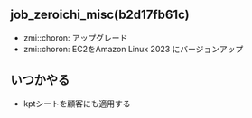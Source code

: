 job_zeroichi_misc(b2d17fb61c)
---


- zmi::choron: アップグレード
- zmi::choron: EC2をAmazon Linux 2023 にバージョンアップ

## いつかやる
- kptシートを顧客にも適用する


